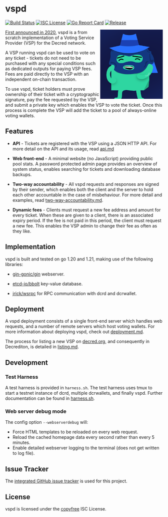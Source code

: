 # vspd

[![Build Status](https://github.com/decred/vspd/workflows/Build%20and%20Test/badge.svg)](https://github.com/decred/vspd/actions)
[![ISC License](https://img.shields.io/badge/license-ISC-blue.svg)](http://copyfree.org)
[![Go Report Card](https://goreportcard.com/badge/github.com/decred/vspd)](https://goreportcard.com/report/github.com/decred/vspd)
[![Release](https://img.shields.io/github/release/decred/vspd.svg?style=flat-square)](https://github.com/decred/vspd/releases/latest)

<img src="./docs/img/stakey.png" align="right" />

[First announced in 2020](https://blog.decred.org/2020/06/02/A-More-Private-Way-to-Stake/),
vspd is a from scratch implementation of a Voting Service Provider (VSP) for the
Decred network.

A VSP running vspd can be used to vote on any ticket - tickets do not need to
be purchased with any special conditions such as dedicated outputs for paying
VSP fees. Fees are paid directly to the VSP with an independent on-chain
transaction.

To use vspd, ticket holders must prove ownership of their ticket with a
cryptographic signature, pay the fee requested by the VSP, and submit a private
key which enables the VSP to vote the ticket. Once this process is complete the
VSP will add the ticket to a pool of always-online voting wallets.

## Features

- **API** - Tickets are registered with the VSP using a JSON HTTP API. For more
  detail on the API and its usage, read [api.md](./docs/api.md)

- **Web front-end** - A minimal website (no JavaScript) providing public pool
  stats. A password protected admin page provides an overview of system status,
  enables searching for tickets and downloading database backups.

- **Two-way accountability** - All vspd requests and responses are signed by
  their sender, which enables both the client and the server to hold each other
  accountable in the case of misbehaviour. For more detail and examples, read
  [two-way-accountability.md](./docs/two-way-accountability.md).

- **Dynamic fees** - Clients must request a new fee address and amount for every
  ticket. When these are given to a client, there is an associated expiry
  period. If the fee is not paid in this period, the client must request a new
  fee. This enables the VSP admin to change their fee as often as they like.

## Implementation

vspd is built and tested on go 1.20 and 1.21, making use of the following
libraries:

- [gin-gonic/gin](https://github.com/gin-gonic/gin) webserver.

- [etcd-io/bbolt](https://github.com/etcd-io/bbolt) key-value database.

- [jrick/wsrpc](https://github.com/jrick/wsrpc) for RPC communication with dcrd
  and dcrwallet.

## Deployment

A vspd deployment consists of a single front-end server which handles web
requests, and a number of remote servers which host voting wallets. For more
information about deploying vspd, check out
[deployment.md](./docs/deployment.md).

The process for listing a new VSP on [decred.org](https://decred.org/vsp/), and
consequently in Decrediton, is detailed in [listing.md](./docs/listing.md).

## Development

### Test Harness

A test harness is provided in `harness.sh`. The test harness uses tmux to start
a testnet instance of dcrd, multiple dcrwallets, and finally vspd. Further
documentation can be found in [harness.sh](./harness.sh).

### Web server debug mode

The config option `--webserverdebug` will:

- Force HTML templates to be reloaded on every web request.
- Reload the cached homepage data every second rather than every 5 minutes.
- Enable detailed webserver logging to the terminal (does not get written to log
  file).

## Issue Tracker

The [integrated GitHub issue tracker](https://github.com/decred/vspd/issues)
is used for this project.

## License

vspd is licensed under the [copyfree](http://copyfree.org) ISC License.
